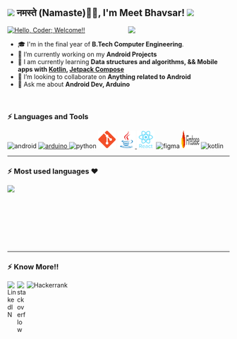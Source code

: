 <h2><img src="https://emojis.slackmojis.com/emojis/images/1531849430/4246/blob-sunglasses.gif?1531849430" width="30"/> नमस्ते (Namaste)🙏🏻, I'm Meet Bhavsar! <img src="https://media.giphy.com/media/12oufCB0MyZ1Go/giphy.gif" width="50"></h2>
<img align='right' src="https://media.giphy.com/media/M9gbBd9nbDrOTu1Mqx/giphy.gif" width="230">

[![Hello, Coder; Welcome!!](https://img.shields.io/badge/Hello,Coder!-Welcome-orange.svg?style=flat&logo=github)](https://github.com/meet2602/meet2602/) 
<br>

- 🎓 I'm in the final year of **B.Tech Computer Engineering**.
- 🔭 I’m currently working on my **Android Projects**
- 🧠 I am currently learning **Data structures and algorithms, && Mobile apps with [Kotlin](https://developer.android.com/kotlin), [Jetpack Compose](https://developer.android.com/jetpack/compose/tutorial)**
- 👯 I’m looking to collaborate on **Anything related to Android**
- 💬 Ask me about **Android Dev, Arduino**
<!-- - 📫 How to reach me: **@gmail.com** -->
<!-- - 🎯 I’m focusing on **Tech** -->

<br>

### :zap: Languages and Tools

<p align="left">
<img src="https://raw.githubusercontent.com/gilbarbara/logos/master/logos/android-icon.svg" alt="android" width="40" height="40"/>
 <a href="https://www.arduino.cc/" target="_blank" rel="noreferrer"> <img src="https://cdn.worldvectorlogo.com/logos/arduino-1.svg" alt="arduino" width="40" height="40"/> </a> 
<img src="https://github.com/gilbarbara/logos/blob/master/logos/python.svg" alt="python" width="40" height="40"/>
<img src="https://github.com/devicons/devicon/blob/master/icons/git/git-plain.svg" alt="git" width="40" height="40"/>
<a href="https://www.java.com" target="_blank"> <img src="https://raw.githubusercontent.com/devicons/devicon/master/icons/java/java-original.svg" alt="java" width="40" height="40"/> </a>
 <img src="https://raw.githubusercontent.com/devicons/devicon/master/icons/react/react-original-wordmark.svg" alt="react" width="40" height="40"/>
<img src="https://raw.githubusercontent.com/gilbarbara/logos/master/logos/figma.svg" alt="figma" width="40" height="40"/> 
<img src="https://raw.githubusercontent.com/gilbarbara/logos/master/logos/firebase.svg" alt="Firebase" width="40" height="40"/>
<img src="https://raw.githubusercontent.com/gilbarbara/logos/master/logos/kotlin.svg" alt="kotlin" widht="40" height="40" /></p><hr>



### :zap: Most used languages ❤️ 

<img align="left" src= "https://github-readme-stats.vercel.app/api/top-langs/?username=meet2602&layout=compact&hide=html&theme=highcontrast">


<br><br><br><br><br><br><br><br><hr>

### :zap: Know More!! 

<a href="https://www.linkedin.com/in/meet-bhavsar-988b48221/">
  <img align="left" alt="LinkedIN" width="22px" src="https://raw.githubusercontent.com/peterthehan/peterthehan/master/assets/linkedin.svg" />
</a>
<a href="https://stackoverflow.com/users/13082664">
  <img align="left" alt="stackoverflow" width="22px" src="https://raw.githubusercontent.com/rahuldkjain/github-profile-readme-generator/master/src/images/icons/Social/stack-overflow.svg" />
</a>
<a href="https://www.hackerrank.com/meetbhavsar2602?hr_r=1">
  <img align="left" alt="Hackerrank" src="https://img.shields.io/badge/-Hackerrank-2EC866?style=for-the-badge&logo=HackerRank&logoColor=white" />
</a>
